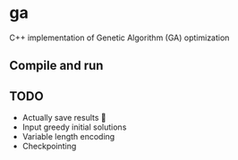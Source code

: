 # ga
C++ implementation of Genetic Algorithm (GA) optimization
## Compile and run
## TODO
* Actually save results 🤷
* Input greedy initial solutions
* Variable length encoding
* Checkpointing

